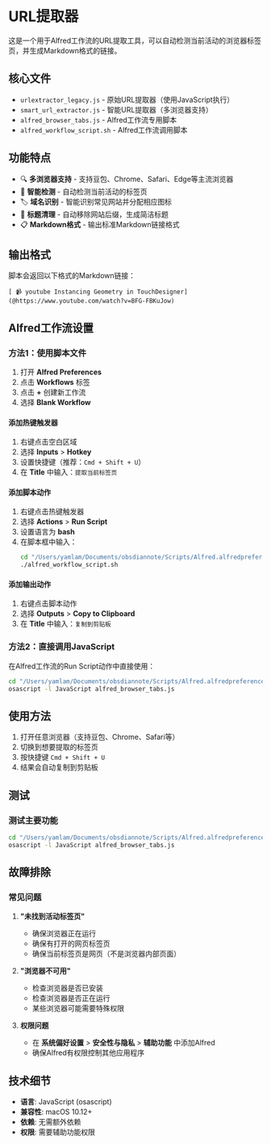 # URL提取器

这是一个用于Alfred工作流的URL提取工具，可以自动检测当前活动的浏览器标签页，并生成Markdown格式的链接。

## 核心文件

- `urlextractor_legacy.js` - 原始URL提取器（使用JavaScript执行）
- `smart_url_extractor.js` - 智能URL提取器（多浏览器支持）
- `alfred_browser_tabs.js` - Alfred工作流专用脚本
- `alfred_workflow_script.sh` - Alfred工作流调用脚本

## 功能特点

- 🔍 **多浏览器支持** - 支持豆包、Chrome、Safari、Edge等主流浏览器
- 🎯 **智能检测** - 自动检测当前活动的标签页
- 🏷️ **域名识别** - 智能识别常见网站并分配相应图标
- 📝 **标题清理** - 自动移除网站后缀，生成简洁标题
- 📋 **Markdown格式** - 输出标准Markdown链接格式

## 输出格式

脚本会返回以下格式的Markdown链接：

```
[ 📹 youtube Instancing Geometry in TouchDesigner](@https://www.youtube.com/watch?v=BFG-FBKuJow)
```

## Alfred工作流设置

### 方法1：使用脚本文件

1. 打开 **Alfred Preferences**
2. 点击 **Workflows** 标签
3. 点击 **+** 创建新工作流
4. 选择 **Blank Workflow**

#### 添加热键触发器
1. 右键点击空白区域
2. 选择 **Inputs** > **Hotkey**
3. 设置快捷键（推荐：`Cmd + Shift + U`）
4. 在 **Title** 中输入：`提取当前标签页`

#### 添加脚本动作
1. 右键点击热键触发器
2. 选择 **Actions** > **Run Script**
3. 设置语言为 **bash**
4. 在脚本框中输入：
   ```bash
   cd "/Users/yamlam/Documents/obsdiannote/Scripts/Alfred.alfredpreferences/workflows/user.workflow.C8ADF3D7-1D26-405D-9607-07EEECCB1A78/src/core/url_extractor"
   ./alfred_workflow_script.sh
   ```

#### 添加输出动作
1. 右键点击脚本动作
2. 选择 **Outputs** > **Copy to Clipboard**
3. 在 **Title** 中输入：`复制到剪贴板`

### 方法2：直接调用JavaScript

在Alfred工作流的Run Script动作中直接使用：

```bash
cd "/Users/yamlam/Documents/obsdiannote/Scripts/Alfred.alfredpreferences/workflows/user.workflow.C8ADF3D7-1D26-405D-9607-07EEECCB1A78/src/core/url_extractor"
osascript -l JavaScript alfred_browser_tabs.js
```

## 使用方法

1. 打开任意浏览器（支持豆包、Chrome、Safari等）
2. 切换到想要提取的标签页
3. 按快捷键 `Cmd + Shift + U`
4. 结果会自动复制到剪贴板

## 测试

### 测试主要功能
```bash
cd "/Users/yamlam/Documents/obsdiannote/Scripts/Alfred.alfredpreferences/workflows/user.workflow.C8ADF3D7-1D26-405D-9607-07EEECCB1A78/src/core/url_extractor"
osascript -l JavaScript alfred_browser_tabs.js
```

## 故障排除

### 常见问题

1. **"未找到活动标签页"**
   - 确保浏览器正在运行
   - 确保有打开的网页标签页
   - 确保当前标签页是网页（不是浏览器内部页面）

2. **"浏览器不可用"**
   - 检查浏览器是否已安装
   - 检查浏览器是否正在运行
   - 某些浏览器可能需要特殊权限

3. **权限问题**
   - 在 **系统偏好设置** > **安全性与隐私** > **辅助功能** 中添加Alfred
   - 确保Alfred有权限控制其他应用程序

## 技术细节

- **语言**: JavaScript (osascript)
- **兼容性**: macOS 10.12+
- **依赖**: 无需额外依赖
- **权限**: 需要辅助功能权限 